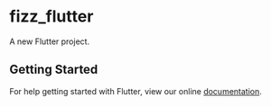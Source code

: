 # fizz_flutter

A new Flutter project.

## Getting Started

For help getting started with Flutter, view our online
[documentation](https://flutter.io/).
